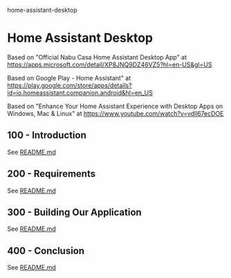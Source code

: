 home-assistant-desktop
# Home Assistant Desktop

Based on "Official Nabu Casa Home Assistant Desktop App" at https://apps.microsoft.com/detail/XP8JNQ9DZ46VZ5?hl=en-US&gl=US

Based on Google Play - Home Assistant" at https://play.google.com/store/apps/details?id=io.homeassistant.companion.android&hl=en_US

Based on "Enhance Your Home Assistant Experience with Desktop Apps on Windows, Mac & Linux" at https://www.youtube.com/watch?v=vdll67ecDOE



## 100 - Introduction

See [README.md](./100/README.md)

## 200 - Requirements

See [README.md](./200/README.md)

## 300 - Building Our Application

See [README.md](./300/README.md)

## 400 - Conclusion

See [README.md](./400/README.md)
